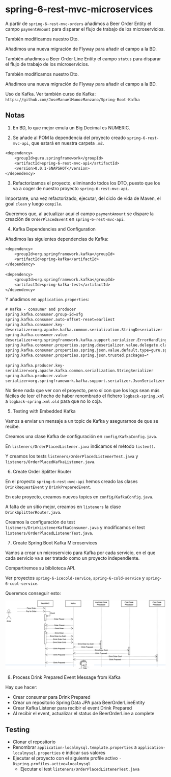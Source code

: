 # spring-6-rest-mvc-microservices

A partir de `spring-6-rest-mvc-orders` añadimos a Beer Order Entity el campo `paymentAmount` para disparar el flujo de trabajo de los microservicios.

También modificamos nuestro Dto.

Añadimos una nueva migración de Flyway para añadir el campo a la BD.

También añadimos a Beer Order Line Entity el campo `status` para disparar el flujo de trabajo de los microservicios.

También modificamos nuestro Dto.

Añadimos una nueva migración de Flyway para añadir el campo a la BD.

Uso de Kafka. Ver también curso de Kafka: `https://github.com/JoseManuelMunozManzano/Spring-Boot-Kafka`

## Notas

1. En BD, lo que mejor emula un Big Decimal es NUMERIC.

2. Se añade al POM la dependencia del proyecto creado `spring-6-rest-mvc-api`, que estará en nuestra carpeta `.m2`.

```
<dependency>
    <groupId>guru.springframework</groupId>
    <artifactId>spring-6-rest-mvc-api</artifactId>
    <version>0.0.1-SNAPSHOT</version>
</dependency>
```

3. Refactorizamos el proyecto, eliminando todos los DTO, puesto que los va a coger de nuestro proyecto `spring-6-rest-mvc-api`.

Importante, una vez refactorizado, ejecutar, del ciclo de vida de Maven, el goal `clean` y luego `compile`.

Queremos que, al actualizar aquí el campo `paymentAmount` se dispare la creación de `OrderPlacedEvent` en `spring-6-rest-mvc-api`.

4. Kafka Dependencies and Configuration

Añadimos las siguientes dependencias de Kafka:

```
<dependency>
    <groupId>org.springframework.kafka</groupId>
    <artifactId>spring-kafka</artifactId>
</dependency>

<dependency>
    <groupId>org.springframework.kafka</groupId>
    <artifactId>spring-kafka-test</artifactId>
</dependency>
```

Y añadimos en `application.properties`:

```
# Kafka - consumer and producer
spring.kafka.consumer.group-id=sfg
spring.kafka.consumer.auto-offset-reset=earliest
spring.kafka.consumer.key-deserializer=org.apache.kafka.common.serialization.StringDeserializer
spring.kafka.consumer.value-deserializer=org.springframework.kafka.support.serializer.ErrorHandlingDeserializer
spring.kafka.consumer.properties.spring.deserializer.value.delegate.class=org.springframework.kafka.support.serializer.JsonDeserializer
spring.kafka.consumer.properties.spring.json.value.default.type=guru.springframework.spring6restmvcapi.model.BeerOrderDto
spring.kafka.consumer.properties.spring.json.trusted.packages=*

spring.kafka.producer.key-serializer=org.apache.kafka.common.serialization.StringSerializer
spring.kafka.producer.value-serializer=org.springframework.kafka.support.serializer.JsonSerializer
```

No tiene nada que ver con el proyecto, pero sí con que los logs sean más fáciles de leer el hecho de haber renombrado el fichero `logback-spring.xml` a `logback-spring.xml.old` para que no lo coja.

5. Testing with Embedded Kafka

Vamos a enviar un mensaje a un topic de Kafka y asegurarnos de que se recibe.

Creamos una clase Kafka de configuración en `config/KafkaConfig.java`.

En `listeners/OrderPlacedListener.java` indicamos el método `listen()`.

Y creamos los tests `listeners/OrderPlacedListenerTest.java` y `listeners/OrderPlacedKafkaListener.java`.

6. Create Order Splitter Router

En el proyecto `spring-6-rest-mvc-api` hemos creado las clases `DrinkRequestEvent` y `DrinkPreparedEvent`.

En este proyecto, creamos nuevos topics en `config/KafkaConfig.java`.

A falta de un sitio mejor, creamos en `listeners` la clase `DrinkSplitterRouter.java`.

Creamos la configuración de test `listeners/DrinkListenerKafkaConsumer.java` y modificamos el test `listeners/OrderPlacedListenerTest.java`.

7. Create Spring Boot Kafka Microservices

Vamos a crear un microservicio para Kafka por cada servicio, en el que cada servicio va a ser tratado como un proyecto independiente.

Compartiremos su biblioteca API.

Ver proyectos `spring-6-icecold-service`, `spring-6-cold-service` y `spring-6-cool-service`.

Queremos conseguir esto:

![alt Proyecto Kafka](../images/27-Kafka-Project-Diagram.png)

8. Process Drink Prepared Event Message from Kafka

Hay que hacer:

- Crear consumer para Drink Prepared
- Crear un repositorio Spring Data JPA para BeerOrderLineEntity
- Crear Kafka Listener para recibir el event Drink Prepared
- Al recibir el event, actualizar el status de BeerOrderLine a complete

## Testing

- Clonar el repositorio
- Renombrar `application-localmysql.template.properties` a `application-localmysql.properties` e indicar sus valores
- Ejecutar el proyecto con el siguiente profile activo `-Dspring.profiles.active=localmysql` 
    - Ejecutar el test `listeners/OrderPlacedListenerTest.java`
